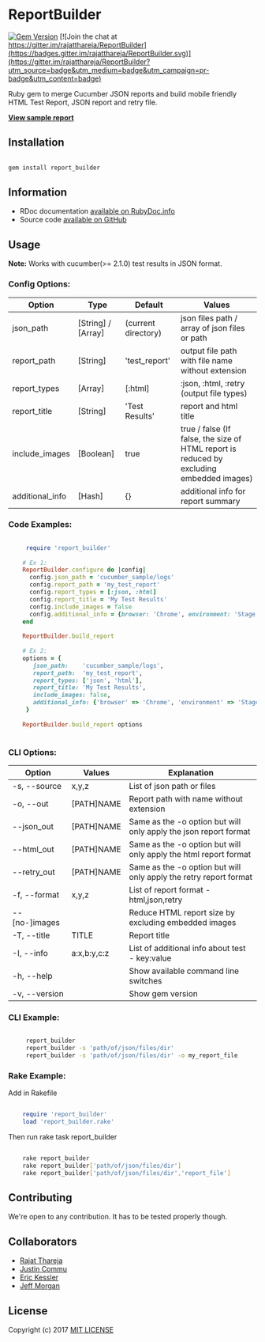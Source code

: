 # ReportBuilder

[![Gem Version](https://badge.fury.io/rb/report_builder.svg)](https://badge.fury.io/rb/report_builder) 
[![Join the chat at https://gitter.im/rajatthareja/ReportBuilder](https://badges.gitter.im/rajatthareja/ReportBuilder.svg)](https://gitter.im/rajatthareja/ReportBuilder?utm_source=badge&utm_medium=badge&utm_campaign=pr-badge&utm_content=badge)

Ruby gem to merge Cucumber JSON reports and build mobile friendly HTML Test Report, JSON report and retry file.

**[View sample report](http://reportbuilder.rajatthareja.com)**

## Installation

```bash

gem install report_builder

```

## Information

* RDoc documentation [available on RubyDoc.info](http://www.rubydoc.info/gems/report_builder)
* Source code [available on GitHub](http://github.com/rajatthareja/ReportBuilder)

## Usage

**Note:** Works with cucumber(>= 2.1.0) test results in JSON format.

### Config Options:

| Option | Type | Default | Values |
|--------|------|---------|--------|
| json_path | [String] / [Array] | (current directory) | json files path / array of json files or path |
| report_path | [String] | 'test_report' | output file path with file name without extension |
| report_types | [Array] | [:html] | :json, :html, :retry (output file types) |
| report_title | [String] | 'Test Results' | report and html title |
| include_images | [Boolean] | true | true / false (If false, the size of HTML report is reduced by excluding embedded images) |
| additional_info | [Hash] | {} | additional info for report summary |

### Code Examples:

```ruby

     require 'report_builder'
    
    # Ex 1:
    ReportBuilder.configure do |config|
      config.json_path = 'cucumber_sample/logs'
      config.report_path = 'my_test_report'
      config.report_types = [:json, :html]
      config.report_title = 'My Test Results'
      config.include_images = false
      config.additional_info = {browser: 'Chrome', environment: 'Stage 5'}
    end
    
    ReportBuilder.build_report
    
    # Ex 2:
    options = {
       json_path:    'cucumber_sample/logs',
       report_path:  'my_test_report',
       report_types: ['json', 'html'],
       report_title: 'My Test Results',
       include_images: false,
       additional_info: {'browser' => 'Chrome', 'environment' => 'Stage 5'}
     }
    
    ReportBuilder.build_report options
        
```

### CLI Options:

| Option         | Values      | Explanation                                                       |
|----------------|-------------|-------------------------------------------------------------------|
| -s, --source   | x,y,z       | List of json path or files                                        |
| -o, --out      | [PATH]NAME  | Report path with name without extension                           |
| --json_out     | [PATH]NAME  | Same as the -o option but will only apply the json report format  |
| --html_out     | [PATH]NAME  | Same as the -o option but will only apply the html report format  |
| --retry_out    | [PATH]NAME  | Same as the -o option but will only apply the retry report format |
| -f, --format   | x,y,z       | List of report format - html,json,retry                           |
| --[no-]images  |             | Reduce HTML report size by excluding embedded images              |
| -T, --title    | TITLE       | Report title                                                      |
| -I, --info     | a:x,b:y,c:z | List of additional info about test - key:value                    |
| -h, --help     |             | Show available command line switches                              |
| -v, --version  |             | Show gem version                                                  |

### CLI Example:

```bash

     report_builder
     report_builder -s 'path/of/json/files/dir'
     report_builder -s 'path/of/json/files/dir' -o my_report_file

```

### Rake Example:

Add in Rakefile

```ruby

    require 'report_builder'
    load 'report_builder.rake'

```

Then run rake task report_builder

```bash

    rake report_builder
    rake report_builder['path/of/json/files/dir']
    rake report_builder['path/of/json/files/dir','report_file']

```

## Contributing

We're open to any contribution. It has to be tested properly though.

## Collaborators

* [Rajat Thareja](https://github.com/rajatthareja)
* [Justin Commu](https://github.com/tk8817)
* [Eric Kessler](https://github.com/enkessler)
* [Jeff Morgan](https://github.com/cheezy)

## License

Copyright (c) 2017 [MIT LICENSE](LICENSE)
